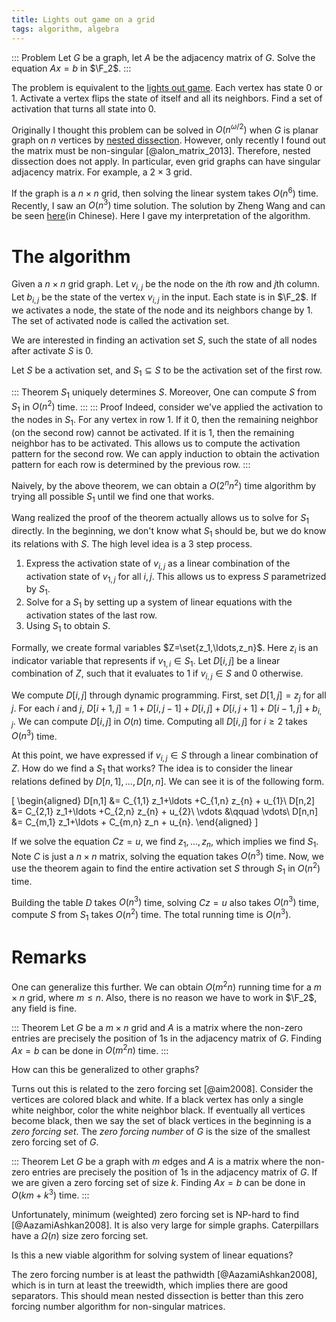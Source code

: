 ```yaml
---
title: Lights out game on a grid
tags: algorithm, algebra
---
```


::: Problem
  Let $G$ be a graph, let $A$ be the adjacency matrix of $G$. Solve the equation $Ax=b$ in $\F_2$.
:::

The problem is equivalent to the [lights out game](https://en.wikipedia.org/wiki/Lights_Out_%28game%29). Each vertex has state $0$ or $1$. Activate a vertex flips the state of itself and all its neighbors. Find a set of activation that turns all state into $0$.

Originally I thought this problem can be solved in $O(n^{\omega/2})$ when $G$ is planar graph on $n$ vertices by [nested dissection](https://en.wikipedia.org/wiki/Nested_dissection). However, only recently I found out the matrix must be non-singular [@alon_matrix_2013]. Therefore, nested dissection does not apply. In particular, even grid graphs can have singular adjacency matrix. For example, a $2\times 3$ grid. 

If the graph is a $n\times n$ grid, then solving the linear system takes $O(n^6)$ time. Recently, I saw an $O(n^3)$ time solution. The solution by Zheng Wang and can be seen [here](https://zhuanlan.zhihu.com/p/53646257)(in Chinese). Here I gave my interpretation of the algorithm. 

# The algorithm

Given a $n\times n$ grid graph. Let $v_{i,j}$ be the node on the $i$th row and $j$th column. Let $b_{i,j}$ be the state of the vertex $v_{i,j}$ in the input. Each state is in $\F_2$. If we activates a node, the state of the node and its neighbors change by $1$. The set of activated node is called the activation set. 

We are interested in finding an activation set $S$, such the state of all nodes after activate $S$ is $0$.

Let $S$ be a activation set, and $S_1\subseteq S$ to be the activation set of the first row. 

::: Theorem
  $S_1$ uniquely determines $S$. Moreover, One can compute $S$ from $S_1$ in $O(n^2)$ time.
:::
::: Proof
  Indeed, consider we've applied the activation to the nodes in $S_1$. For any vertex in row $1$. If it $0$, then the remaining neighbor (on the second row) cannot be activated. If it is $1$, then the remaining neighbor has to be activated. This allows us to compute the activation pattern for the second row. We can apply induction to obtain the activation pattern for each row is determined by the previous row.
:::

Naively, by the above theorem, we can obtain a $O(2^n n^2)$ time algorithm by trying all possible $S_1$ until we find one that works. 

Wang realized the proof of the theorem actually allows us to solve for $S_1$ directly. In the beginning, we don't know what $S_1$ should be, but we do know its relations with $S$. The high level idea is a $3$ step process.

 1. Express the activation state of $v_{i,j}$ as a linear combination of the activation state of $v_{1,j}$ for all $i,j$. This allows us to express $S$ parametrized by $S_1$. 
 2. Solve for a $S_1$ by setting up a system of linear equations with the activation states of the last row. 
 3. Using $S_1$ to obtain $S$.

Formally, we create formal variables $Z=\set{z_1,\ldots,z_n}$. Here $z_i$ is an indicator variable that represents if $v_{1,i}\in S_1$. Let $D[i,j]$ be a linear combination of $Z$, such that it evaluates to $1$ if $v_{i,j}\in S$ and $0$ otherwise.

We compute $D[i,j]$ through dynamic programming. First, set $D[1,j] = z_j$ for all $j$. For each $i$ and $j$, $D[i+1,j] = 1 + D[i,j-1]+D[i,j]+D[i,j+1]+D[i-1,j]+b_{i,j}$. We can compute $D[i,j]$ in $O(n)$ time. Computing all $D[i,j]$ for $i\geq 2$ takes $O(n^3)$ time.

At this point, we have expressed if $v_{i,j}\in S$ through a linear combination of $Z$. How do we find a $S_1$ that works? The idea is to consider the linear relations defined by $D[n,1], \ldots, D[n,n]$. We can see it is of the following form.

\[
\begin{aligned}
D[n,1] &= C_{1,1} z_1+\ldots +C_{1,n} z_{n} + u_{1}\\
D[n,2] &= C_{2,1} z_1+\ldots +C_{2,n} z_{n} + u_{2}\\
 \vdots &\qquad  \vdots\\
D[n,n] &= C_{m,1} z_1+\ldots + C_{m,n} z_n + u_{n}.
\end{aligned}
\]

If we solve the equation $Cz=u$, we find $z_1,\ldots,z_n$, which implies we find $S_1$. Note $C$ is just a $n\times n$ matrix, solving the equation takes $O(n^3)$ time. Now, we use the theorem again to find the entire activation set $S$ through $S_1$ in $O(n^2)$ time. 

Building the table $D$ takes $O(n^3)$ time, solving $Cz=u$ also takes $O(n^3)$ time, compute $S$ from $S_1$ takes $O(n^2)$ time. The total running time is $O(n^3)$. 

# Remarks

One can generalize this further. We can obtain $O(m^2n)$ running time for a $m\times n$ grid, where $m\leq n$.
Also, there is no reason we have to work in $\F_2$, any field is fine. 

::: Theorem
  Let $G$ be a $m\times n$ grid and $A$ is a matrix where the non-zero entries are precisely the position of $1$s in the adjacency matrix of $G$. Finding $Ax=b$ can be done in $O(m^2n)$ time. 
:::

How can this be generalized to other graphs? 

Turns out this is related to the zero forcing set [@aim2008]. Consider the vertices are colored black and white. If a black vertex has only a single white neighbor, color the white neighbor black. If eventually all vertices become black, then we say the set of black vertices in the beginning is a *zero forcing set*. The *zero forcing number* of $G$ is the size of the smallest zero forcing set of $G$. 

::: Theorem
  Let $G$ be a graph with $m$ edges and $A$ is a matrix where the non-zero entries are precisely the position of $1$s in the adjacency matrix of $G$. If we are given a zero forcing set of size $k$. Finding $Ax=b$ can be done in $O(km+k^3)$ time.
:::

Unfortunately, minimum (weighted) zero forcing set is NP-hard to find [@AazamiAshkan2008]. It is also very large for simple graphs. Caterpillars have a $\Omega(n)$ size zero forcing set.

Is this a new viable algorithm for solving system of linear equations? 

The zero forcing number is at least the pathwidth [@AazamiAshkan2008], which is in turn at least the treewidth, which implies there are good separators. This should mean nested dissection is better than this zero forcing number algorithm for non-singular matrices.
